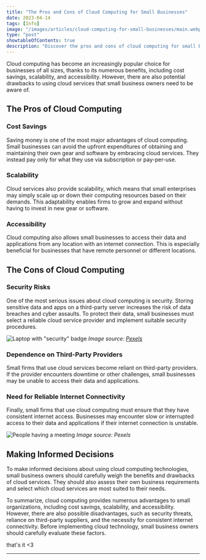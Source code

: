 ```yaml
---
title: "The Pros and Cons of Cloud Computing for Small Businesses"
date: 2023-04-14
tags: [Info]
image: "/images/articles/cloud-computing-for-small-businesses/main.webp"
type: "post"
showtableOfContents: true
description: "Discover the pros and cons of cloud computing for small businesses. Learn how to make informed decisions about adopting this cost-effective technology."
---
```


Cloud computing has become an increasingly popular choice for businesses of all sizes, thanks to its numerous benefits, including cost savings, scalability, and accessibility. However, there are also potential drawbacks to using cloud services that small business owners need to be aware of.

## The Pros of Cloud Computing

### Cost Savings
Saving money is one of the most major advantages of cloud computing. Small businesses can avoid the upfront expenditures of obtaining and maintaining their own gear and software by embracing cloud services. They instead pay only for what they use via subscription or pay-per-use.

### Scalability
Cloud services also provide scalability, which means that small enterprises may simply scale up or down their computing resources based on their demands. This adaptability enables firms to grow and expand without having to invest in new gear or software.

### Accessibility
Cloud computing also allows small businesses to access their data and applications from any location with an internet connection. This is especially beneficial for businesses that have remote personnel or different locations.


## The Cons of Cloud Computing

### Security Risks
One of the most serious issues about cloud computing is security. Storing sensitive data and apps on a third-party server increases the risk of data breaches and cyber assaults. To protect their data, small businesses must select a reliable cloud service provider and implement suitable security procedures.

![Laptop with "security" badge](https://images.pexels.com/photos/60504/security-protection-anti-virus-software-60504.jpeg?auto=compress&cs=tinysrgb&w=800&h=750&dpr=1)
*Image source: [Pexels](https://www.pexels.com/photo/security-logo-60504/)*

### Dependence on Third-Party Providers
Small firms that use cloud services become reliant on third-party providers. If the provider encounters downtime or other challenges, small businesses may be unable to access their data and applications.

### Need for Reliable Internet Connectivity
Finally, small firms that use cloud computing must ensure that they have consistent internet access. Businesses may encounter slow or interrupted access to their data and applications if their internet connection is unstable.

![People having a meeting](https://images.pexels.com/photos/3184298/pexels-photo-3184298.jpeg?auto=compress&cs=tinysrgb&dpr=2&h=750&w=1260)
*Image source: Pexels*

## Making Informed Decisions

To make informed decisions about using cloud computing technologies, small business owners should carefully weigh the benefits and drawbacks of cloud services. They should also assess their own business requirements and select which cloud services are most suited to their needs.

To summarize, cloud computing provides numerous advantages to small organizations, including cost savings, scalability, and accessibility. However, there are also possible disadvantages, such as security threats, reliance on third-party suppliers, and the necessity for consistent internet connectivity. Before implementing cloud technology, small business owners should carefully evaluate these factors.

that's it <3

---

  